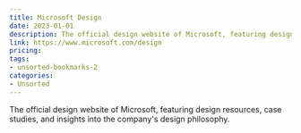 ```yaml
---
title: Microsoft Design
date: 2023-01-01
description: The official design website of Microsoft, featuring design resources, case studies, and insights into the company's design philosophy.
link: https://www.microsoft.com/design
pricing: 
tags: 
- unsorted-bookmarks-2 
categories: 
- Unsorted 
---
```


The official design website of Microsoft, featuring design resources, case studies, and insights into the company's design philosophy.